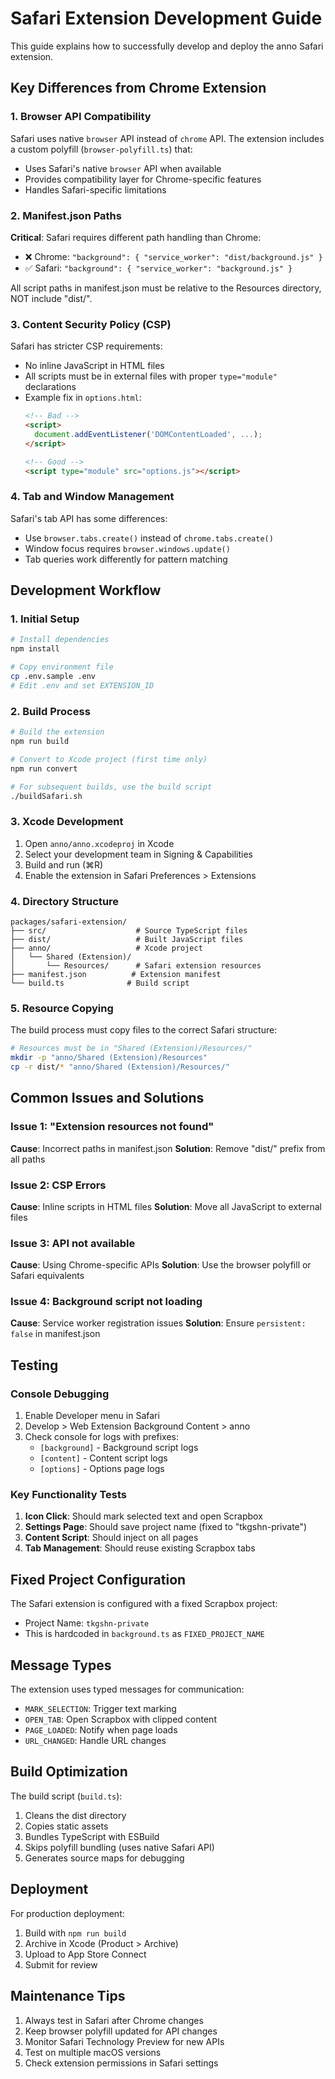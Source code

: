 # Safari Extension Development Guide

This guide explains how to successfully develop and deploy the anno Safari extension.

## Key Differences from Chrome Extension

### 1. Browser API Compatibility
Safari uses native `browser` API instead of `chrome` API. The extension includes a custom polyfill (`browser-polyfill.ts`) that:
- Uses Safari's native `browser` API when available
- Provides compatibility layer for Chrome-specific features
- Handles Safari-specific limitations

### 2. Manifest.json Paths
**Critical**: Safari requires different path handling than Chrome:
- ❌ Chrome: `"background": { "service_worker": "dist/background.js" }`
- ✅ Safari: `"background": { "service_worker": "background.js" }`

All script paths in manifest.json must be relative to the Resources directory, NOT include "dist/".

### 3. Content Security Policy (CSP)
Safari has stricter CSP requirements:
- No inline JavaScript in HTML files
- All scripts must be in external files with proper `type="module"` declarations
- Example fix in `options.html`:
  ```html
  <!-- Bad -->
  <script>
    document.addEventListener('DOMContentLoaded', ...);
  </script>
  
  <!-- Good -->
  <script type="module" src="options.js"></script>
  ```

### 4. Tab and Window Management
Safari's tab API has some differences:
- Use `browser.tabs.create()` instead of `chrome.tabs.create()`
- Window focus requires `browser.windows.update()`
- Tab queries work differently for pattern matching

## Development Workflow

### 1. Initial Setup
```bash
# Install dependencies
npm install

# Copy environment file
cp .env.sample .env
# Edit .env and set EXTENSION_ID
```

### 2. Build Process
```bash
# Build the extension
npm run build

# Convert to Xcode project (first time only)
npm run convert

# For subsequent builds, use the build script
./buildSafari.sh
```

### 3. Xcode Development
1. Open `anno/anno.xcodeproj` in Xcode
2. Select your development team in Signing & Capabilities
3. Build and run (⌘R)
4. Enable the extension in Safari Preferences > Extensions

### 4. Directory Structure
```
packages/safari-extension/
├── src/                    # Source TypeScript files
├── dist/                   # Built JavaScript files
├── anno/                   # Xcode project
│   └── Shared (Extension)/
│       └── Resources/      # Safari extension resources
├── manifest.json          # Extension manifest
└── build.ts              # Build script
```

### 5. Resource Copying
The build process must copy files to the correct Safari structure:
```bash
# Resources must be in "Shared (Extension)/Resources/"
mkdir -p "anno/Shared (Extension)/Resources"
cp -r dist/* "anno/Shared (Extension)/Resources/"
```

## Common Issues and Solutions

### Issue 1: "Extension resources not found"
**Cause**: Incorrect paths in manifest.json
**Solution**: Remove "dist/" prefix from all paths

### Issue 2: CSP Errors
**Cause**: Inline scripts in HTML files
**Solution**: Move all JavaScript to external files

### Issue 3: API not available
**Cause**: Using Chrome-specific APIs
**Solution**: Use the browser polyfill or Safari equivalents

### Issue 4: Background script not loading
**Cause**: Service worker registration issues
**Solution**: Ensure `persistent: false` in manifest.json

## Testing

### Console Debugging
1. Enable Developer menu in Safari
2. Develop > Web Extension Background Content > anno
3. Check console for logs with prefixes:
   - `[background]` - Background script logs
   - `[content]` - Content script logs
   - `[options]` - Options page logs

### Key Functionality Tests
1. **Icon Click**: Should mark selected text and open Scrapbox
2. **Settings Page**: Should save project name (fixed to "tkgshn-private")
3. **Content Script**: Should inject on all pages
4. **Tab Management**: Should reuse existing Scrapbox tabs

## Fixed Project Configuration

The Safari extension is configured with a fixed Scrapbox project:
- Project Name: `tkgshn-private`
- This is hardcoded in `background.ts` as `FIXED_PROJECT_NAME`

## Message Types

The extension uses typed messages for communication:
- `MARK_SELECTION`: Trigger text marking
- `OPEN_TAB`: Open Scrapbox with clipped content
- `PAGE_LOADED`: Notify when page loads
- `URL_CHANGED`: Handle URL changes

## Build Optimization

The build script (`build.ts`):
1. Cleans the dist directory
2. Copies static assets
3. Bundles TypeScript with ESBuild
4. Skips polyfill bundling (uses native Safari API)
5. Generates source maps for debugging

## Deployment

For production deployment:
1. Build with `npm run build`
2. Archive in Xcode (Product > Archive)
3. Upload to App Store Connect
4. Submit for review

## Maintenance Tips

1. Always test in Safari after Chrome changes
2. Keep browser polyfill updated for API changes
3. Monitor Safari Technology Preview for new APIs
4. Test on multiple macOS versions
5. Check extension permissions in Safari settings